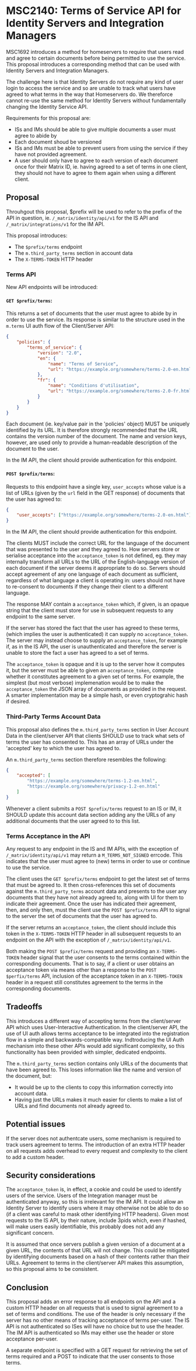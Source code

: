 # MSC2140: Terms of Service API for Identity Servers and Integration Managers

MSC1692 introduces a method for homeservers to require that users read and
agree to certain documents before being permitted to use the service. This
proposal introduces a corresponding method that can be used with Identity
Servers and Integration Managers.

The challenge here is that Identity Servers do not require any kind of user
login to access the service and so are unable to track what users have agreed
to what terms in the way that Homeservers do. We thereforce cannot re-use the
same method for Identity Servers without fundamentally changing the Identity
Service API.

Requirements for this proposal are:
 * ISs and IMs should be able to give multiple documents a user must agree to
   abide by
 * Each document shoud be versioned
 * ISs and IMs must be able to prevent users from using the service if they
   have not provided agreement.
 * A user should only have to agree to each version of each document once for
   their Matrix ID, ie. having agreed to a set of terms in one client, they
   should not have to agree to them again when using a different client.

## Proposal

Throuhgout this proposal, $prefix will be used to refer to the prefix of the
API in question, ie. `/_matrix/identity/api/v1` for the IS API and
`/_matrix/integrations/v1` for the IM API.

This proposal introduces:
 * The `$prefix/terms` endpoint
 * The `m.third_party_terms` section in account data
 * The `X-TERMS-TOKEN` HTTP header

### Terms API

New API endpoints will be introduced:

#### `GET $prefix/terms`:
This returns a set of documents that the user must agree to abide by in order
to use the service. Its response is similar to the structure used in the
`m.terms` UI auth flow of the Client/Server API:

```json
{
    "policies": {
        "terms_of_service": {
            "version": "2.0",
            "en": {
                "name": "Terms of Service",
                "url": "https://example.org/somewhere/terms-2.0-en.html"
            },
            "fr": {
                "name": "Conditions d'utilisation",
                "url": "https://example.org/somewhere/terms-2.0-fr.html"
            }
        }
    }
}
```

Each document (ie. key/value pair in the 'policies' object) MUST be
uniquely identified by its URL. It is therefore strongly recommended
that the URL contains the version number of the document. The name
and version keys, however, are used only to provide a human-readable
description of the document to the user.

In the IM API, the client should provide authentication for this endpoint.

#### `POST $prefix/terms`:
Requests to this endpoint have a single key, `user_accepts` whose value is
a list of URLs (given by the `url` field in the GET response) of documents that 
the user has agreed to:

```json
{
    "user_accepts": ["https://example.org/somewhere/terms-2.0-en.html"]
}
```

In the IM API, the client should provide authentication for this endpoint.

The clients MUST include the correct URL for the language of the document that
was presented to the user and they agreed to. How servers store or serialise
acceptance into the `acceptance_token` is not defined, eg. they may internally
transform all URLs to the URL of the English-language version of each document
if the server deems it appropriate to do so. Servers should accept agreement of
any one language of each document as sufficient, regardless of what language a
client is operating in: users should not have to re-consent to documents if
they change their client to a different language.

The response MAY contain a `acceptance_token` which, if given, is an
opaque string that the client must store for use in subsequent requests
to any endpoint to the same server.

If the server has stored the fact that the user has agreed to these terms,
(which implies the user is authenticated) it can supply no `acceptance_token`.
The server may instead choose to supply an `acceptance_token`, for example if,
as in the IS API, the user is unauthenticated and therefore the server is
unable to store the fact a user has agreed to a set of terms.

The `acceptance_token` is opaque and it is up to the server how it computes it,
but the server must be able to given an `acceptance_token`, compute whether it
constitutes agreement to a given set of terms. For example, the simplest (but
most verbose) implemenation would be to make the `acceptance_token` the JSON
array of documents as provided in the request. A smarter implementation may be
a simple hash, or even cryptograhic hash if desired.

### Third-Party Terms Account Data

This proposal also defines the `m.third_party_terms` section in User Account
Data in the client/server API that clients SHOULD use to track what sets of
terms the user has consented to. This has an array of URLs under the 'accepted'
key to which the user has agreed to.

An `m.third_party_terms` section therefore resembles the following:

```json
{
    "accepted": [
        "https://example.org/somewhere/terms-1.2-en.html",
        "https://example.org/somewhere/privacy-1.2-en.html"
    ]
}
```

Whenever a client submits a `POST $prefix/terms` request to an IS or IM, it
SHOULD update this account data section adding any the URLs of any additional
documents that the user agreed to to this list.

### Terms Acceptance in the API

Any request to any endpoint in the IS and IM APIs, with the exception of
`/_matrix/identity/api/v1` may return a `M_TERMS_NOT_SIGNED` errcode. This
indicates that the user must agree to (new) terms in order to use or continue
to use the service.

The client uses the `GET $prefix/terms` endpoint to get the latest set of terms
that must be agreed to. It then cross-references this set of documents against
the `m.third_party_terms` account data and presents to the user any documents
that they have not already agreed to, along with UI for them to indicate their
agreement. Once the user has indicated their agreement, then, and only then,
must the client use the `POST $prefix/terms` API to signal to the server the
set of documents that the user has agreed to.

If the server returns an `acceptance_token`, the client should include this
token in the `X-TERMS-TOKEN` HTTP header in all subsequent requests to an
endpoint on the API with the exception of `/_matrix/identity/api/v1`.

Both making the `POST $prefix/terms` request and providing an `X-TERMS-TOKEN`
header signal that the user consents to the terms contained within the
corresponding documents. That is to say, if a client or user obtains an
acceptance token via means other than a response to the `POST $perfix/terms`
API, inclusion of the acceptance token in an `X-TERMS-TOKEN` header in a
request still constitutes agreement to the terms in the corresponding
documents.

## Tradeoffs

This introduces a different way of accepting terms from the client/server API
which uses User-Interactive Authentication. In the client/server API, the use
of UI auth allows terms acceptance to be integrated into the registration flow
in a simple and backwards-compatible way. Indtroducing the UI Auth mechanism
into these other APIs would add significant complexity, so this functionality
has been provided with simpler, dedicated endpoints.

The `m.third_party_terms` section contains only URLs of the documents that
have been agreed to. This loses information like the name and version of
the document, but:
 * It would be up to the clients to copy this information correctly into
   account data.
 * Having just the URLs makes it much easier for clients to make a list
   of URLs and find documents not already agreed to.

## Potential issues

If the server does not authentcate users, some mechanism is required to track
users agreement to terms. The introduction of an extra HTTP header on all
requests adds overhead to every request and complexity to the client to add a
custom header.


## Security considerations

The `acceptance_token` is, in effect, a cookie and could be used to identify
users of the service.  Users of the Integration manager must be authenticated
anyway, so this is irrelevant for the IM API. It could allow an Identity Server
to identify users where it may otherwise not be able to do so (if a client was
careful to mask other identifying HTTP headers). Given most requests to the IS
API, by their nature, include 3pids which, even if hashed, will make users
easily identifiable, this probably does not add any significant concern.

It is assumed that once servers publish a given version of a document at a
given URL, the contents of that URL will not change. This could be mitigated by
identifying documents based on a hash of their contents rather than their URLs.
Agreement to terms in the client/server API makes this assumption, so this
proposal aims to be consistent.


## Conclusion

This proposal adds an error response to all endpoints on the API and a custom
HTTP header on all requests that is used to signal agreement to a set of terms
and conditions. The use of the header is only necessary if the server has no
other means of tracking acceptance of terms per-user. The IS API is not
authenticated so ISes will have no choice but to use the header. The IM API is
authenticated so IMs may either use the header or store acceptance per-user.

A separate endpoint is specified with a GET request for retrieving the set
of terms required and a POST to indicate that the user consents to those
terms.
